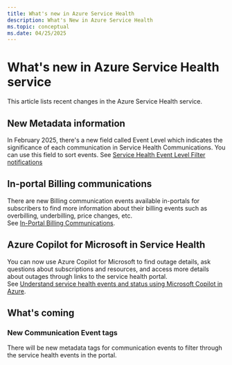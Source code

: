 ```yaml
---
title: What's new in Azure Service Health
description: What's New in Azure Service Health
ms.topic: conceptual
ms.date: 04/25/2025
---
```


# What's new in Azure Service Health service

This article lists recent changes in the Azure Service Health service. 

## New Metadata information
In February 2025, there's a new field called Event Level which indicates the significance of each communication in Service Health Communications. 
You can use this field to sort events. See [Service Health Event Level Filter notifications](metadata-filter.md)

## In-portal Billing communications
There are new Billing communication events available in-portals for subscribers to find more information about their billing events such as overbilling, underbilling, price changes, etc. <br>
See [In-Portal Billing Communications](billing-elevated-access.md).

## Azure Copilot for Microsoft in Service Health
You can now use Azure Copilot for Microsoft to find outage details, ask questions about subscriptions and resources, and access more details about outages through links to the service health portal. 
<br>See [Understand service health events and status using Microsoft Copilot in Azure](/azure/copilot/understand-service-health.md).


## What's coming

### New Communication Event tags
There will be new metadata tags for communication events to filter through the service health events in the portal.
